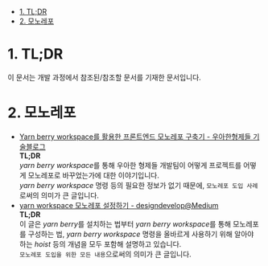 - [1. TL;DR](#1-tldr)
- [2. 모노레포](#2-모노레포)

# 1. TL;DR

이 문서는 개발 과정에서 참조된/참조할 문서를 기재한 문서입니다.

# 2. 모노레포

- [Yarn berry workspace를 활용한 프론트엔드 모노레포 구축기 - 우아한형제들 기술블로그](https://techblog.woowahan.com/7976/) <br>
  **TL;DR**<br>
  *yarn berry workspace*를 통해 우아한 형제들 개발팀이 어떻게 프로젝트를 어떻게 모노레포로 바꾸었는가에 대한 이야기입니다. <br>
  _yarn berry workspace_ 명령 등의 필요한 정보가 없기 때문에, `모노레포 도입 사례`로써의 의미가 큰 글입니다.
- [yarn workspace 모노레포 설정하기 - designdevelop@Medium](https://medium.com/@designdevelop/yarn-workspaces-%EB%AA%A8%EB%85%B8%EB%A0%88%ED%8F%AC-%EB%8F%84%EC%9E%85%EA%B8%B0-c0310ca41c0e) <br>
  **TL;DR** <br>
  이 글은 *yarn berry*를 설치하는 법부터 *yarn berry workspace*를 통해 모노레포를 구성하는 법,
  _yarn berry workspace_ 명령을 올바르게 사용하기 위해 알아야 하는 _hoist_ 등의 개념을 모두 포함해 설명하고 있습니다. <br>
  `모노레포 도입을 위한 모든 내용`으로써의 의미가 큰 글입니다.
